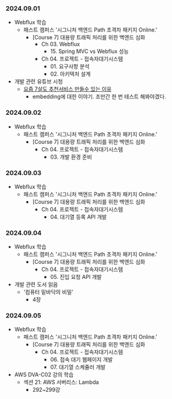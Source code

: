 ### 2024.09.01
- Webflux 학습
  - 패스트 캠퍼스 '시그니처 백엔드 Path 초격차 패키지 Online.'
    - [Course 7] 대용량 트래픽 처리를 위한 백엔드 심화
      - Ch 03. Webflux
        - 15\. Spring MVC vs Webflux 성능
      - Ch 04. 프로젝트 - 접속자대기시스템
        - 01\. 요구사항 분석
        - 02\. 아키텍처 설계
- 개발 관련 유튜브 시청
  - [요즘 7살도 추천서비스 만들수 있는 이유](https://youtu.be/kQwxIkspINk?si=CZRhzxjazuq6dzdx)
    - embedding에 대한 이야기. 조만간 한 번 테스트 해봐야겠다.

### 2024.09.02
- Webflux 학습
  - 패스트 캠퍼스 '시그니처 백엔드 Path 초격차 패키지 Online.'
    - [Course 7] 대용량 트래픽 처리를 위한 백엔드 심화
      - Ch 04. 프로젝트 - 접속자대기시스템
        - 03\. 개발 환경 준비

### 2024.09.03
- Webflux 학습
  - 패스트 캠퍼스 '시그니처 백엔드 Path 초격차 패키지 Online.'
    - [Course 7] 대용량 트래픽 처리를 위한 백엔드 심화
      - Ch 04. 프로젝트 - 접속자대기시스템
        - 04\. 대기열 등록 API 개발

### 2024.09.04
- Webflux 학습
  - 패스트 캠퍼스 '시그니처 백엔드 Path 초격차 패키지 Online.'
    - [Course 7] 대용량 트래픽 처리를 위한 백엔드 심화
      - Ch 04. 프로젝트 - 접속자대기시스템
        - 05\. 진입 요청 API 개발
- 개발 관련 도서 읽음
  - '컴퓨터 밑바닥의 비밀'
    - 4장

### 2024.09.05
- Webflux 학습
  - 패스트 캠퍼스 '시그니처 백엔드 Path 초격차 패키지 Online.'
    - [Course 7] 대용량 트래픽 처리를 위한 백엔드 심화
      - Ch 04. 프로젝트 - 접속자대기시스템
        - 06\. 접속 대기 웹페이지 개발
        - 07\. 대기열 스케쥴러 개발
- AWS DVA-C02 강의 학습
  - 섹션 21: AWS 서버리스: Lambda
    - 292~299강
